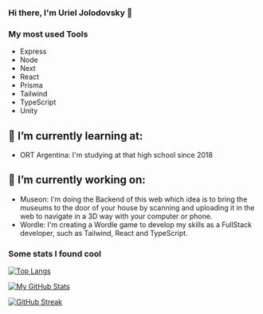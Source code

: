 ### Hi there, I'm Uriel Jolodovsky 👋

### My most used Tools

- Express
- Node
- Next
- React
- Prisma
- Tailwind
- TypeScript
- Unity

## 🌱 I’m currently learning at:
 - ORT Argentina: I'm studying at that high school since 2018 
##  🔭 I’m currently working on:
 - Museon: I'm doing the Backend of this web which idea is to bring the museums to the door of your house by scanning and uploading it in the web to navigate in a 3D way with your computer or phone.
 - Wordle: I'm creating a Wordle game to develop my skills as a FullStack developer, such as Tailwind, React and TypeScript.
### Some stats I found cool

[![Top Langs](https://github-readme-stats.vercel.app/api/top-langs/?username=UrielJolodovsky&theme=highcontrast&layout=compact&langs\_count=6)](https://github.com/UrielJolodovsky/github-readme-stats)

[![My GitHub Stats](https://github-readme-stats.vercel.app/api?username=UrielJolodovsky&count_private=true&show_icons=true&theme=dark)](https://github.com/UrielJolodovsky)

[![GitHub Streak](https://streak-stats.demolab.com?user=UrielJolodovsky&theme=transparent)](https://git.io/streak-stats)
<!--
**UrielJolodovsky/UrielJolodovsky** is a ✨ _special_ ✨ repository because its `README.md` (this file) appears on your GitHub profile.

Here are some ideas to get you started:

- 🔭 I’m currently working on ...
- 🌱 I’m currently learning ...
- 👯 I’m looking to collaborate on ...
- 🤔 I’m looking for help with ...
- 💬 Ask me about ...
- 📫 How to reach me: ...
- 😄 Pronouns: ...
- ⚡ Fun fact: ...
-->
